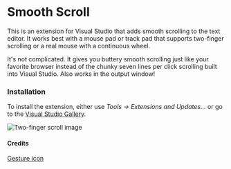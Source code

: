 # Smooth Scroll

This is an extension for Visual Studio that adds smooth scrolling to the text editor.  It works best with a mouse pad or track pad that supports two-finger scrolling or a real mouse with a continuous wheel.

It's not complicated.  It gives you buttery smooth scrolling just like your favorite browser instead of the chunky seven lines per click scrolling built into Visual Studio.  Also works in the output window!

### Installation

To install the extension, either use _Tools &rarr; Extensions and Updates&hellip;_ or go to the [Visual Studio Gallery](http://visualstudiogallery.msdn.microsoft.com/5fcc21b1-2c9b-4768-a5da-e309811d6b9e).

![Two-finger scroll image](https://raw2.github.com/ricksladkey/SmoothScroll/master/package-screenshot.png)

#### Credits

[Gesture icon](https://www.iconfinder.com/icons/80613/finger_gestureworks_scroll_two_icon)


